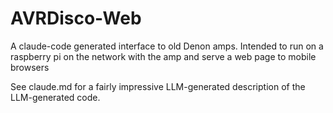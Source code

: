 # AVRDisco-Web
A claude-code generated interface to old Denon amps.  Intended to run on a raspberry pi on the network with the amp and serve a web page to mobile browsers

See claude.md for a fairly impressive LLM-generated description of the LLM-generated code.
